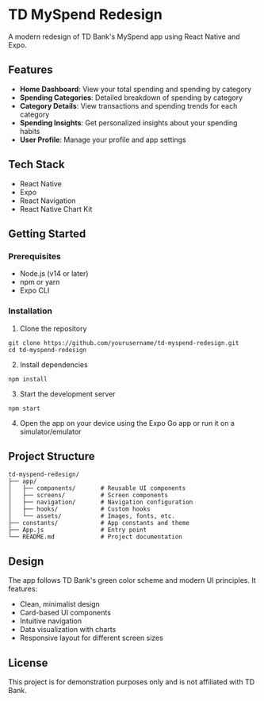 # TD MySpend Redesign

A modern redesign of TD Bank's MySpend app using React Native and Expo.

## Features

- **Home Dashboard**: View your total spending and spending by category
- **Spending Categories**: Detailed breakdown of spending by category
- **Category Details**: View transactions and spending trends for each category
- **Spending Insights**: Get personalized insights about your spending habits
- **User Profile**: Manage your profile and app settings

## Tech Stack

- React Native
- Expo
- React Navigation
- React Native Chart Kit

## Getting Started

### Prerequisites

- Node.js (v14 or later)
- npm or yarn
- Expo CLI

### Installation

1. Clone the repository
```
git clone https://github.com/yourusername/td-myspend-redesign.git
cd td-myspend-redesign
```

2. Install dependencies
```
npm install
```

3. Start the development server
```
npm start
```

4. Open the app on your device using the Expo Go app or run it on a simulator/emulator

## Project Structure

```
td-myspend-redesign/
├── app/
│   ├── components/       # Reusable UI components
│   ├── screens/          # Screen components
│   ├── navigation/       # Navigation configuration
│   ├── hooks/            # Custom hooks
│   └── assets/           # Images, fonts, etc.
├── constants/            # App constants and theme
├── App.js                # Entry point
└── README.md             # Project documentation
```

## Design

The app follows TD Bank's green color scheme and modern UI principles. It features:

- Clean, minimalist design
- Card-based UI components
- Intuitive navigation
- Data visualization with charts
- Responsive layout for different screen sizes

## License

This project is for demonstration purposes only and is not affiliated with TD Bank.
